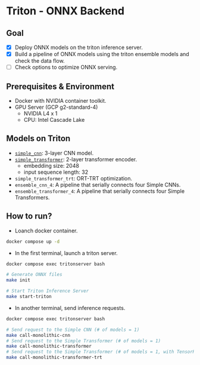 # Triton - ONNX Backend

## Goal

- [x] Deploy ONNX models on the triton inference server.
- [x] Build a pipeline of ONNX models using the triton ensemble models and check the data flow.
- [ ] Check options to optimize ONNX serving.

## Prerequisites & Environment

- Docker with NVIDIA container toolkit.
- GPU Server (GCP g2-standard-4)
  - NVIDIA L4 x 1
  - CPU: Intel Cascade Lake

## Models on Triton

- [`simple_cnn`](./models/simple_cnn.py): 3-layer CNN model.
- [`simple_transformer`](./models/simple_transformer.py): 2-layer transformer encoder.
  - embedding size: 2048
  - input sequence length: 32
- `simple_transformer_trt`: ORT-TRT optimization.
- `ensemble_cnn_4`: A pipeline that serially connects four Simple CNNs.
- `ensemble_transformer_4`: A pipeline that serially connects four Simple Transformers.

## How to run?

- Loanch docker container.

```bash
docker compose up -d
```

- In the first terminal, launch a triton server.

```bash
docker compose exec tritonserver bash

# Generate ONNX files
make init

# Start Triton Inference Server
make start-triton
```

- In another terminal, send inference requests.

```bash
docker compose exec tritonserver bash

# Send request to the Simple CNN (# of models = 1)
make call-monolithic-cnn
# Send request to the Simple Transformer (# of models = 1)
make call-monolithic-transformer
# Send request to the Simple Transformer (# of models = 1, with TensorRT Optimization)
make call-monolithic-transformer-trt
```
